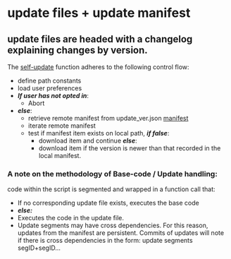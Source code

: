 # update files + update manifest
## update files are headed with a changelog explaining changes by version.

The [self-update](https://github.com/T3RRYT3RR0R/Image-Sorter/blob/main/updates/update_297_image-sorter.py) function adheres to the following control flow:

 - define path constants
 - load user preferences
 - ***If user has not opted in***:
   - Abort
 - ***else***:
   - retrieve remote manifest from update_ver.json [manifest](https://github.com/T3RRYT3RR0R/Image-Sorter/blob/main/updates/update_ver.json)
   - iterate remote manifest
   - test if manifest item exists on local path, ***if false***:
     - download item and continue
       ***else***:
     - download item if the version is newer than that recorded in the local manifest.

### A note on the methodology of Base-code / Update handling:
code within the script is segmented and wrapped in a function call that:
 - If no corresponding update file exists, executes the base code
  - ***else:***
 - Executes the code in the update file.
 - Update segments may have cross dependencies. For this reason,
   updates from the manifest are persistent.
   Commits of updates will note if there is cross dependencies
   in the form:
   update segments segID+segID...
